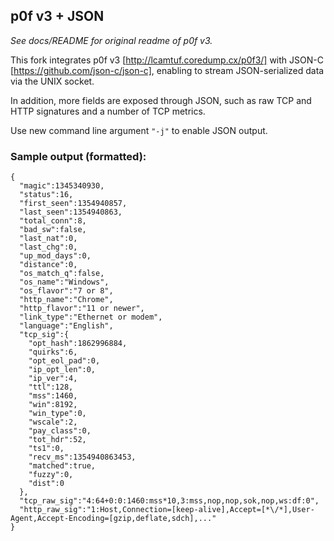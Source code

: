 ## p0f v3 + JSON

*See docs/README for original readme of p0f v3.*

This fork integrates p0f v3 [http://lcamtuf.coredump.cx/p0f3/] with JSON-C [https://github.com/json-c/json-c], enabling to stream JSON-serialized data via the UNIX socket.

In addition, more fields are exposed through JSON, such as raw TCP and HTTP signatures and a number of TCP metrics.

Use new command line argument `"-j"` to enable JSON output.

### Sample output (formatted):
```
{
  "magic":1345340930,
  "status":16,
  "first_seen":1354940857,
  "last_seen":1354940863,
  "total_conn":8,
  "bad_sw":false,
  "last_nat":0,
  "last_chg":0,
  "up_mod_days":0,
  "distance":0,
  "os_match_q":false,
  "os_name":"Windows",
  "os_flavor":"7 or 8",
  "http_name":"Chrome",
  "http_flavor":"11 or newer",
  "link_type":"Ethernet or modem",
  "language":"English",
  "tcp_sig":{
    "opt_hash":1862996884,
    "quirks":6,
    "opt_eol_pad":0,
    "ip_opt_len":0,
    "ip_ver":4,
    "ttl":128,
    "mss":1460,
    "win":8192,
    "win_type":0,
    "wscale":2,
    "pay_class":0,
    "tot_hdr":52,
    "ts1":0,
    "recv_ms":1354940863453,
    "matched":true,
    "fuzzy":0,
    "dist":0
  },
  "tcp_raw_sig":"4:64+0:0:1460:mss*10,3:mss,nop,nop,sok,nop,ws:df:0",
  "http_raw_sig":"1:Host,Connection=[keep-alive],Accept=[*\/*],User-Agent,Accept-Encoding=[gzip,deflate,sdch],..."
}
```
